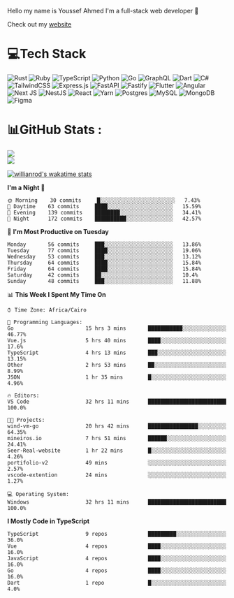 Hello my name is Youssef Ahmed I'm a full-stack web developer 👋

Check out my [website](https://youssefahmed.vercel.app)
 
# 💻Tech Stack

![Rust](https://img.shields.io/badge/rust-%23000000.svg?style=for-the-badge&logo=rust&logoColor=white) ![Ruby](https://img.shields.io/badge/ruby-%23CC342D.svg?style=for-the-badge&logo=ruby&logoColor=white) ![TypeScript](https://img.shields.io/badge/typescript-%23007ACC.svg?style=for-the-badge&logo=typescript&logoColor=white) ![Python](https://img.shields.io/badge/python-3670A0?style=for-the-badge&logo=python&logoColor=ffdd54) ![Go](https://img.shields.io/badge/go-%2300ADD8.svg?style=for-the-badge&logo=go&logoColor=white) ![GraphQL](https://img.shields.io/badge/-GraphQL-E10098?style=for-the-badge&logo=graphql&logoColor=white) ![Dart](https://img.shields.io/badge/dart-%230175C2.svg?style=for-the-badge&logo=dart&logoColor=white) ![C#](https://img.shields.io/badge/c%23-%23239120.svg?style=for-the-badge&logo=c-sharp&logoColor=white) ![TailwindCSS](https://img.shields.io/badge/tailwindcss-%2338B2AC.svg?style=for-the-badge&logo=tailwind-css&logoColor=white) ![Express.js](https://img.shields.io/badge/express.js-%23404d59.svg?style=for-the-badge&logo=express&logoColor=%2361DAFB) ![FastAPI](https://img.shields.io/badge/FastAPI-005571?style=for-the-badge&logo=fastapi) ![Fastify](https://img.shields.io/badge/fastify-%23000000.svg?style=for-the-badge&logo=fastify&logoColor=white) ![Flutter](https://img.shields.io/badge/Flutter-%2302569B.svg?style=for-the-badge&logo=Flutter&logoColor=white) ![Angular](https://img.shields.io/badge/angular-%23DD0031.svg?style=for-the-badge&logo=angular&logoColor=white) ![Next JS](https://img.shields.io/badge/Next-black?style=for-the-badge&logo=next.js&logoColor=white) ![NestJS](https://img.shields.io/badge/nestjs-%23E0234E.svg?style=for-the-badge&logo=nestjs&logoColor=white) ![React](https://img.shields.io/badge/react-%2320232a.svg?style=for-the-badge&logo=react&logoColor=%2361DAFB) ![Yarn](https://img.shields.io/badge/yarn-%232C8EBB.svg?style=for-the-badge&logo=yarn&logoColor=white) ![Postgres](https://img.shields.io/badge/postgres-%23316192.svg?style=for-the-badge&logo=postgresql&logoColor=white) ![MySQL](https://img.shields.io/badge/mysql-%2300f.svg?style=for-the-badge&logo=mysql&logoColor=white) ![MongoDB](https://img.shields.io/badge/MongoDB-%234ea94b.svg?style=for-the-badge&logo=mongodb&logoColor=white)     ![Figma](https://img.shields.io/badge/figma-%23F24E1E.svg?style=for-the-badge&logo=figma&logoColor=white)

# 📊GitHub Stats :

![](https://github-readme-stats.vercel.app/api?username=joetifa2003&theme=tokyonight&hide_border=false&include_all_commits=false&count_private=false)<br/>
![](https://github-readme-streak-stats.herokuapp.com/?user=joetifa2003&theme=tokyonight&hide_border=false)<br/>

[![willianrod's wakatime stats](https://github-readme-stats.vercel.app/api/wakatime?username=joetifa2003&layout=compact)](https://github.com/anuraghazra/github-readme-stats)
<!--START_SECTION:waka-->
**I'm a Night 🦉** 

```text
🌞 Morning    30 commits     █░░░░░░░░░░░░░░░░░░░░░░░░   7.43% 
🌆 Daytime    63 commits     ████░░░░░░░░░░░░░░░░░░░░░   15.59% 
🌃 Evening    139 commits    ████████░░░░░░░░░░░░░░░░░   34.41% 
🌙 Night      172 commits    ██████████░░░░░░░░░░░░░░░   42.57%

```
📅 **I'm Most Productive on Tuesday** 

```text
Monday       56 commits     ███░░░░░░░░░░░░░░░░░░░░░░   13.86% 
Tuesday      77 commits     ████░░░░░░░░░░░░░░░░░░░░░   19.06% 
Wednesday    53 commits     ███░░░░░░░░░░░░░░░░░░░░░░   13.12% 
Thursday     64 commits     ████░░░░░░░░░░░░░░░░░░░░░   15.84% 
Friday       64 commits     ████░░░░░░░░░░░░░░░░░░░░░   15.84% 
Saturday     42 commits     ██░░░░░░░░░░░░░░░░░░░░░░░   10.4% 
Sunday       48 commits     ███░░░░░░░░░░░░░░░░░░░░░░   11.88%

```


📊 **This Week I Spent My Time On** 

```text
⌚︎ Time Zone: Africa/Cairo

💬 Programming Languages: 
Go                       15 hrs 3 mins       ███████████░░░░░░░░░░░░░░   46.77% 
Vue.js                   5 hrs 40 mins       ████░░░░░░░░░░░░░░░░░░░░░   17.6% 
TypeScript               4 hrs 13 mins       ███░░░░░░░░░░░░░░░░░░░░░░   13.15% 
Other                    2 hrs 53 mins       ██░░░░░░░░░░░░░░░░░░░░░░░   8.99% 
JSON                     1 hr 35 mins        █░░░░░░░░░░░░░░░░░░░░░░░░   4.96%

🔥 Editors: 
VS Code                  32 hrs 11 mins      █████████████████████████   100.0%

🐱‍💻 Projects: 
wind-vm-go               20 hrs 42 mins      ████████████████░░░░░░░░░   64.35% 
mineiros.io              7 hrs 51 mins       ██████░░░░░░░░░░░░░░░░░░░   24.41% 
Seer-Real-website        1 hr 22 mins        █░░░░░░░░░░░░░░░░░░░░░░░░   4.26% 
portifolio-v2            49 mins             ░░░░░░░░░░░░░░░░░░░░░░░░░   2.57% 
vscode-extention         24 mins             ░░░░░░░░░░░░░░░░░░░░░░░░░   1.27%

💻 Operating System: 
Windows                  32 hrs 11 mins      █████████████████████████   100.0%

```

**I Mostly Code in TypeScript** 

```text
TypeScript               9 repos             █████████░░░░░░░░░░░░░░░░   36.0% 
Vue                      4 repos             ████░░░░░░░░░░░░░░░░░░░░░   16.0% 
JavaScript               4 repos             ████░░░░░░░░░░░░░░░░░░░░░   16.0% 
Go                       4 repos             ████░░░░░░░░░░░░░░░░░░░░░   16.0% 
Dart                     1 repo              █░░░░░░░░░░░░░░░░░░░░░░░░   4.0%

```



<!--END_SECTION:waka-->
